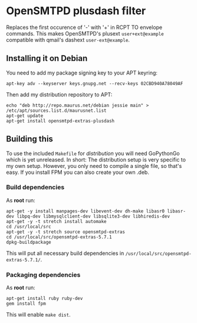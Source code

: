 # OpenSMTPD plusdash filter

Replaces the first occurence of '-' with '+' in RCPT TO envelope commands. This
makes OpenSMTPD's plusext `user+ext@example` compatible with qmail's dashext
`user-ext@example`.

## Installing it on Debian

You need to add my package signing key to your APT keyring:

```
apt-key adv --keyserver keys.gnupg.net --recv-keys 02CBD940A78049AF
```

Then add my distribution repository to APT:

```
echo "deb http://repo.maurus.net/debian jessie main" > /etc/apt/sources.list.d/maurusnet.list
apt-get update
apt-get install opensmtpd-extras-plusdash
```

## Building this

To use the included `Makefile` for *distribution* you will need GoPythonGo which is yet unreleased. In short: The 
distribution setup is very specific to my own setup. However, you only need to compile a single file, so that's easy.
If you install FPM you can also create your own .deb.

### Build dependencies

As **root** run:

```
apt-get -y install manpages-dev libevent-dev dh-make libasr0 libasr-dev libpq-dev libmysqlclient-dev libsqlite3-dev libhiredis-dev
apt-get -y -t stretch install automake
cd /usr/local/src
apt-get -y -t stretch source opensmtpd-extras
cd /usr/local/src/opensmtpd-extras-5.7.1
dpkg-buildpackage
```

This will put all necessary build dependencies in `/usr/local/src/opensmtpd-extras-5.7.1/`.

### Packaging dependencies

As **root** run:
```
apt-get install ruby ruby-dev
gem install fpm
```

This will enable `make dist`.
